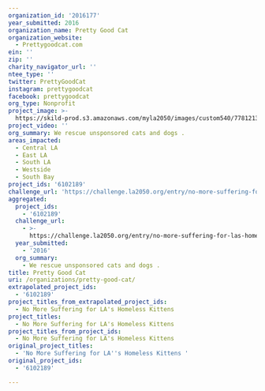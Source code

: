 ```yaml
---
organization_id: '2016177'
year_submitted: 2016
organization_name: Pretty Good Cat
organization_website:
  - Prettygoodcat.com
ein: ''
zip: ''
charity_navigator_url: ''
ntee_type: ''
twitter: PrettyGoodCat
instagram: prettygoodcat
facebook: prettygoodcat
org_type: Nonprofit
project_image: >-
  https://skild-prod.s3.amazonaws.com/myla2050/images/custom540/7781213474741-team90.JPG
project_video: ''
org_summary: We rescue unsponsored cats and dogs .
areas_impacted:
  - Central LA
  - East LA
  - South LA
  - Westside
  - South Bay
project_ids: '6102189'
challenge_url: 'https://challenge.la2050.org/entry/no-more-suffering-for-las-homeless-kittens'
aggregated:
  project_ids:
    - '6102189'
  challenge_url:
    - >-
      https://challenge.la2050.org/entry/no-more-suffering-for-las-homeless-kittens
  year_submitted:
    - '2016'
  org_summary:
    - We rescue unsponsored cats and dogs .
title: Pretty Good Cat
uri: /organizations/pretty-good-cat/
extrapolated_project_ids:
  - '6102189'
project_titles_from_extrapolated_project_ids:
  - No More Suffering for LA's Homeless Kittens
project_titles:
  - No More Suffering for LA's Homeless Kittens
project_titles_from_project_ids:
  - No More Suffering for LA's Homeless Kittens
original_project_titles:
  - 'No More Suffering for LA''s Homeless Kittens '
original_project_ids:
  - '6102189'

---
```

